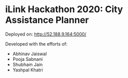 # iLink Hackathon 2020: City Assistance Planner

Deployed on: http://52.188.9.164:5000/

Developed with the efforts of:
- Abhinav Jaiswal
- Pooja Sabnani
- Shubham Jain
- Yashpal Khatri
